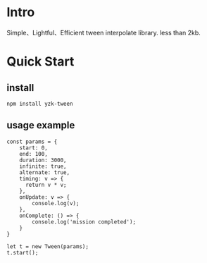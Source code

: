 # Intro
Simple、Lightful、Efficient tween interpolate library. less than 2kb.


# Quick Start

## install
```
npm install yzk-tween
```

## usage example
```
const params = {
    start: 0,
    end: 100,
    duration: 3000,
    infinite: true,
    alternate: true,
    timing: v => {
      return v * v;
    },
    onUpdate: v => {
        console.log(v);
    },
    onComplete: () => {
        console.log('mission completed');
    }
}

let t = new Tween(params);
t.start();
```
